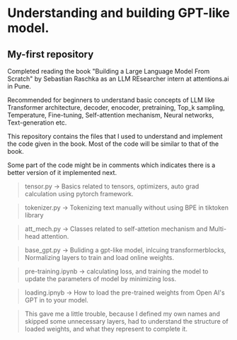 # Understanding and building GPT-like model.
## My-first repository

Completed reading the book "Building a Large Language Model From Scratch" by Sebastian Raschka
as an LLM REsearcher intern at attentions.ai in Pune.

Recommended for beginners to understand basic concepts of LLM like Transformer architecture, decoder, enocoder,
pretraining, Top_k sampling, Temperature, Fine-tuning, Self-attention mechanism, Neural networks, Text-generation etc.

This repository contains the files that I used to understand and implement the code given in the book.
Most of the code will be similar to that of the book.

Some part of the code might be in comments which indicates there is a better version of it implemented next.

> tensor.py           -> Basics related to tensors, optimizers, auto grad calculation using pytorch framework.

> tokenizer.py        -> Tokenizing text manually without using BPE in tiktoken library

> att_mech.py         -> Classes related to self-attetion mechanism and Multi-head attention.

> base_gpt.py         -> Buliding a gpt-like model, inlcuing transformerblocks, Normalizing layers to train and load online weights.

> pre-training.ipynb  -> calculating loss, and training the model to update the parameters of model by minimizing loss.

> loading.ipnyb       -> How to load the pre-trained weights from Open AI's GPT in to your model.

> This gave me a little trouble, because I defined my own names and skipped some unnecessary layers, had to understand the structure of
loaded weights, and what they represent to complete it.
